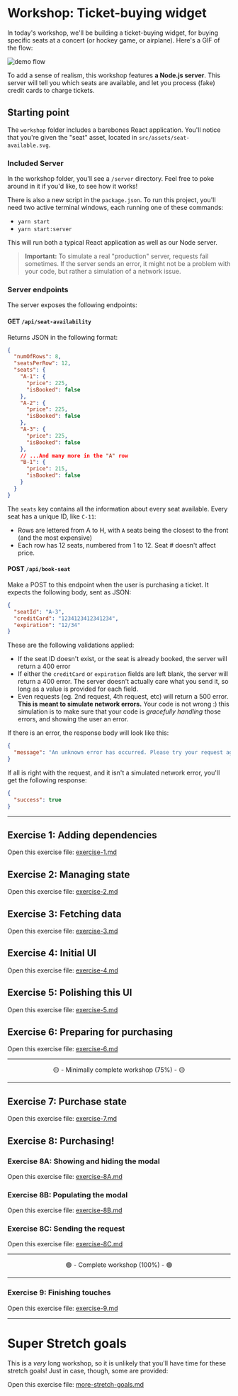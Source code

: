 # Workshop: Ticket-buying widget

In today's workshop, we'll be building a ticket-buying widget, for buying specific seats at a concert (or hockey game, or airplane). Here's a GIF of the flow:

![demo flow](./__lecture/assets/demo.gif)

To add a sense of realism, this workshop features **a Node.js server**. This server will tell you which seats are available, and let you process (fake) credit cards to charge tickets.

## Starting point

The `workshop` folder includes a barebones React application. You'll notice that you're given the "seat" asset, located in `src/assets/seat-available.svg`.

### Included Server

In the workshop folder, you'll see a `/server` directory. Feel free to poke around in it if you'd like, to see how it works!

There is also a new script in the `package.json`. To run this project, you'll need two active terminal windows, each running one of these commands:

- `yarn start`
- `yarn start:server`

This will run both a typical React application as well as our Node server.

> **Important:** To simulate a real "production" server, requests fail sometimes. If the server sends an error, it might not be a problem with your code, but rather a simulation of a network issue.

### Server endpoints

The server exposes the following endpoints:

#### GET `/api/seat-availability`

Returns JSON in the following format:

```json
{
  "numOfRows": 8,
  "seatsPerRow": 12,
  "seats": {
    "A-1": {
      "price": 225,
      "isBooked": false
    },
    "A-2": {
      "price": 225,
      "isBooked": false
    },
    "A-3": {
      "price": 225,
      "isBooked": false
    },
    // ...And many more in the "A" row
    "B-1": {
      "price": 215,
      "isBooked": false
    }
  }
}
```

The `seats` key contains all the information about every seat available. Every seat has a unique ID, like `C-11`:

- Rows are lettered from A to H, with `A` seats being the closest to the front (and the most expensive)
- Each row has 12 seats, numbered from 1 to 12. Seat # doesn't affect price.

#### POST `/api/book-seat`

Make a POST to this endpoint when the user is purchasing a ticket. It expects the following body, sent as JSON:

```json
{
  "seatId": "A-3",
  "creditCard": "1234123412341234",
  "expiration": "12/34"
}
```

These are the following validations applied:

- If the seat ID doesn't exist, or the seat is already booked, the server will return a 400 error
- If either the `creditCard` or `expiration` fields are left blank, the server will return a 400 error. The server doesn't actually care what you send it, so long as a value is provided for each field.
- Even requests (eg. 2nd request, 4th request, etc) will return a 500 error. **This is meant to simulate network errors.** Your code is not wrong :) this simulation is to make sure that your code is _gracefully handling_ those errors, and showing the user an error.

If there is an error, the response body will look like this:

```json
{
  "message": "An unknown error has occurred. Please try your request again."
}
```

If all is right with the request, and it isn't a simulated network error, you'll get the following response:

```json
{
  "success": true
}
```

---

## Exercise 1: Adding dependencies

Open this exercise file: [exercise-1.md](__workshop/exercise-1.md)

## Exercise 2: Managing state

Open this exercise file: [exercise-2.md](__workshop/exercise-2.md)

## Exercise 3: Fetching data

Open this exercise file: [exercise-3.md](__workshop/exercise-3.md)

## Exercise 4: Initial UI

Open this exercise file: [exercise-4.md](__workshop/exercise-4.md)

## Exercise 5: Polishing this UI

Open this exercise file: [exercise-5.md](__workshop/exercise-5.md)

## Exercise 6: Preparing for purchasing

Open this exercise file: [exercise-6.md](__workshop/exercise-6.md)

---

<center>🟡 - Minimally complete workshop (75%) - 🟡</center>

---

## Exercise 7: Purchase state

Open this exercise file: [exercise-7.md](__workshop/exercise-7.md)

## Exercise 8: Purchasing!

### Exercise 8A: Showing and hiding the modal

Open this exercise file: [exercise-8A.md](__workshop/exercise-8A.md)

### Exercise 8B: Populating the modal

Open this exercise file: [exercise-8B.md](__workshop/exercise-8B.md)

### Exercise 8C: Sending the request

Open this exercise file: [exercise-8C.md](__workshop/exercise-8C.md)

---

<center>🟢 - Complete workshop (100%) - 🟢</center>

---

### Exercise 9: Finishing touches

Open this exercise file: [exercise-9.md](__workshop/exercise-9.md)

---

# Super Stretch goals

This is a _very_ long workshop, so it is unlikely that you'll have time for these stretch goals! Just in case, though, some are provided:

Open this exercise file: [more-stretch-goals.md](__workshop/more-stretch-goals.md)

